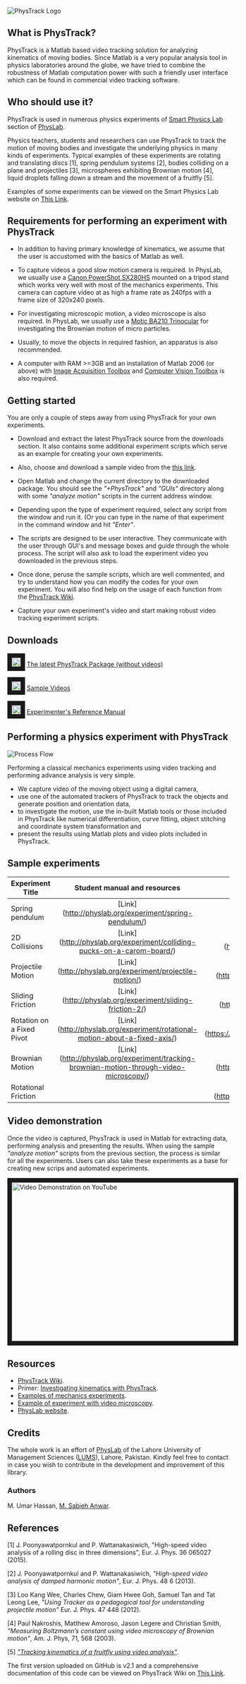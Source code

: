 ![PhysTrack Logo](http://i.imgur.com/5YFi1E8.png)

## What is PhysTrack?

PhysTrack is a Matlab based video tracking solution for analyzing kinematics of moving bodies. Since Matlab is a very popular analysis tool in physics laboratories around the globe, we have tried to combine the robustness of Matlab computation power with such a friendly user interface which can be found in commercial video tracking software.

## Who should use it?

PhysTrack is used in numerous physics experiments of [Smart Physics Lab](http://physlab.org/smart-physics/) section of [PhysLab](http://physlab.org/smart-physics/). 

Physics teachers, students and researchers can use PhysTrack to track the motion of moving bodies and investigate the underlying physics in many kinds of experiments. Typical examples of these experiments are rotating and translating discs [1], spring pendulum systems [2], bodies colliding on a plane and projectiles [3], microspheres exhibiting Brownian motion [4], liquid droplets falling down a stream and the movement of a fruitfly [5].

Examples of some experiments can be viewed on the Smart Physics Lab website on [This Link](http://physlab.org/smart-physics/).

## Requirements for performing an experiment with PhysTrack

* In addition to having primary knowledge of kinematics, we assume that the user is accustomed with the basics of Matlab as well.

* To capture videos a good slow motion camera is required. In PhysLab, we usually use a [Canon PowerShot SX280HS](https://www.cnet.com/products/canon-powershot-sx280-hs/review/) mounted on a tripod stand which works very well with most of the mechanics experiments. This camera can capture video at as high a frame rate as 240fps with a frame size of 320x240 pixels.

* For investigating microscopic motion, a video microscope is also required. In PhysLab, we usually use a [Motic BA210 Trinocular](http://www.motic.com/As_LifeSciences_UM_BA210/product_240.html) for investigating the Brownian motion of micro particles.

* Usually, to move the objects in required fashion, an apparatus is also recommended.

* A computer with RAM >=3GB and an installation of Matlab 2006 (or above) with [Image Acquisition Toolbox](https://www.mathworks.com/products/imaq.html) and [Computer Vision Toolbox](https://www.mathworks.com/products/computer-vision.html) is also required.

## Getting started

You are only a couple of steps away from using PhysTrack for your own experiments. 

* Download and extract the latest PhysTrack source from the downloads section. It also contains some additional experiment scripts which serve as an example for creating your own experiments.

* Also, choose and download a sample video from the [this link](https://github.com/umartechboy/PhysTrack/tree/master/SampleVideos).

* Open Matlab and change the current directory to the downloaded package. You should see the _"+PhysTrack"_ and _"GUIs"_ directory along with some _"analyze motion"_ scripts in the current address window.

* Depending upon the type of experiment required, select any script from the window and run it. (Or you can type in the name of that experiment in the command window and hit _"Enter"_.

* The scripts are designed to be user interactive. They communicate with the user through GUI's and message boxes and guide through the whole process. The script will also ask to load the experiment video you downloaded in the previous steps.

* Once done, peruse the sample scripts, which are well commented, and try to understand how you can modify the codes for your own experiment. You will also find help on the usage of each function from the [PhysTrack Wiki](https://github.com/umartechboy/PhysTrack/wiki).

* Capture your own experiment's video and start making robust video tracking experiment scripts.

## Downloads

<a href="https://minhaskamal.github.io/DownGit/#/home?url=https://github.com/umartechboy/PhysTrack/tree/master/Source%20Code" target="_blank"><img src="http://www.free-icons-download.net/images/download-logo-icon-45961.png" 
alt="PhysTrack Package" width="20" height="20" border="10" /></a> [The latest PhysTrack Package (without videos)](https://minhaskamal.github.io/DownGit/#/home?url=https://github.com/umartechboy/PhysTrack/tree/master/Source%20Code)

<a href="https://minhaskamal.github.io/DownGit/#/home?url=https://github.com/umartechboy/PhysTrack/tree/master/SampleVideos" target="_blank"><img src="http://www.free-icons-download.net/images/download-logo-icon-45961.png" 
alt="PhysTrack Package" width="20" height="20" border="10" /></a> [Sample Videos](https://minhaskamal.github.io/DownGit/#/home?url=https://github.com/umartechboy/PhysTrack/tree/master/SampleVideos)

<a href="https://github.com/umartechboy/PhysTrack/blob/master/PhysTrack%20--%20Experimenter's%20Reference%20Manual%202017-1.pdf" target="_blank"><img src="http://www.free-icons-download.net/images/download-logo-icon-45961.png" 
alt="PhysTrack Package" width="20" height="20" border="10" /></a> [Experimenter's Reference Manual](https://github.com/umartechboy/PhysTrack/blob/master/PhysTrack%20--%20Experimenter's%20Reference%20Manual%202017-1.pdf)

## Performing a physics experiment with PhysTrack

![Process Flow](http://i.imgur.com/iYiVtuD.png)

Performing a classical mechanics experiments using video tracking and performing advance analysis is very simple.

* We capture video of the moving object using a digital camera, 
* use one of the automated trackers of PhysTrack to track the objects and generate position and orientation data,
* to investigate the motion, use the in-built Matlab tools or those included in PhysTrack like numerical differentiation, curve fitting, object stitching and coordinate system transformation and
* present the results using Matlab plots and video plots included in PhysTrack.

## Sample experiments
| Experiment Title | Student manual and resources | Sample Analysis Codes| Sample Videos|
| ------------------ |:----------:| :----------:|:----------:|
|	Spring pendulum	|	[Link]	(http://physlab.org/experiment/spring-pendulum/)	|	[analyze1DSHM.m]	(https://github.com/umartechboy/PhysTrack/blob/master/Source%20Code/analyze1DSHM.m)	|	[Link]	(https://github.com/umartechboy/PhysTrack/tree/master/SampleVideos/SpringPendulum) 	|
|	2D Collisions	|	[Link]	(http://physlab.org/experiment/colliding-pucks-on-a-carom-board/)	|	[analyze2DCollision.m]	(https://github.com/umartechboy/PhysTrack/blob/master/Source%20Code/analyze2DCollision.m)	|	[Link]	(https://github.com/umartechboy/PhysTrack/tree/master/SampleVideos/CaromPuck)	|
|	Projectile Motion	|	[Link]	(http://physlab.org/experiment/projectile-motion/)	|	[analyzeProjectileMotion.m]	(https://github.com/umartechboy/PhysTrack/blob/master/Source%20Code/analyzeProjectileMotion.m)	|	[Link]	(https://github.com/umartechboy/PhysTrack/tree/master/SampleVideos/Projectile%20Motion)	|
|	Sliding Friction	|	[Link]	(http://physlab.org/experiment/sliding-friction-2/)	|	[analyzeSlidingFriction.m]	(https://github.com/umartechboy/PhysTrack/blob/master/Source%20Code/analyzeSlidingFriction.m)	|	[Link]	(https://github.com/umartechboy/PhysTrack/tree/master/SampleVideos/SlidingFriction)	|
|	Rotation on a Fixed Pivot	|	[Link]	(http://physlab.org/experiment/rotational-motion-about-a-fixed-axis/)	|	[analyzeRotationOnAFixedPivot.m]	(https://github.com/umartechboy/PhysTrack/blob/master/Source%20Code/analyzeRotationOnAFixedPivot.m)	|	[Link]	(https://github.com/umartechboy/PhysTrack/tree/master/SampleVideos/RotationOnAFixedPivot)	|
|	Brownian Motion	|	[Link]	(http://physlab.org/experiment/tracking-brownian-motion-through-video-microscopy/)	|	[analyzeBrownianMotion.m]	(https://github.com/umartechboy/PhysTrack/blob/master/Source%20Code/analyzeBrownianMotion.m)	|	[Link]	(https://github.com/umartechboy/PhysTrack/tree/master/SampleVideos/BrownianMotion)	|
|	Rotational Friction	|			|	[analyzeRotationalFriction.m]	(https://github.com/umartechboy/PhysTrack/blob/master/Source%20Code/analyzeRotationalFriction.m)	|	[Link]	(https://github.com/umartechboy/PhysTrack/blob/master/SampleVideos/RollingCylinder.MP4)	|



## Video demonstration

Once the video is captured, PhysTrack is used in Matlab for extracting data, performing analysis and presenting the results. When using the sample _"analyze motion"_ scripts from the previous section, the process is similar for all the experiments. Users can also take these experiments as a base for creating new scrips and automated experiments.

<a href="http://www.youtube.com/watch?feature=player_embedded&v=tSQxx-jpT-Q" target="_blank"><img src="http://i.imgur.com/VrLSe5p.png" 
alt="Video Demonstration on YouTube" width="650" height="360" border="10" /></a>

## Resources

* [PhysTrack Wiki](https://github.com/umartechboy/PhysTrack/wiki).
* Primer: [Investigating kinematics with PhysTrack](http://physlab.org/wp-content/uploads/2016/03/primer_videoTracking.pdf).
* [Examples of mechanics experiments](http://physlab.org/tag/mechanics/).
* [Example of experiment with video microscopy](http://physlab.org/experiment/tracking-brownian-motion-through-video-microscopy/).
* [PhysLab website](http://physlab.org/).

## Credits

The whole work is an effort of <a href="http://physlab.org/">PhysLab</a> of the Lahore University of Management Sciences (<a href="https://lums.edu.pk/">LUMS</a>), Lahore, Pakistan. Kindly feel free to contact in case you wish to contribute in the development and improvement of this library.

### Authors

M. Umar Hassan, [M. Sabieh Anwar](http://physlab.org/muhammad-sabieh-anwar-personal/).

## References

[1] J. Poonyawatpornkul and P. Wattanakasiwich, "High-speed video analysis of a rolling disc in three dimensions", Eur. J. Phys. 36 065027 (2015).

[2] J. Poonyawatpornkul and P. Wattanakasiwich, _"High-speed video analysis of damped harmonic motion"_, Eur. J. Phys. 48 6 (2013).

[3] Loo Kang Wee, Charles Chew, Giam Hwee Goh, Samuel Tan and Tat Leong Lee, _"Using Tracker as a pedagogical tool for understanding projectile motion"_ Eur. J. Phys. 47 448 (2012).

[4] Paul Nakroshis, Matthew Amoroso, Jason Legere and Christian Smith, _"Measuring Boltzmann’s constant using video microscopy of Brownian motion"_, Am. J. Phys, 71, 568 (2003).

[5] [_"Tracking kinematics of a fruitfly using video analysis"_](http://goo.gl/ljypdC).

The first version uploaded on GitHub is v2.1 and a comprehensive documentation of this code can be viewed on PhysTrack Wiki on <a href="https://github.com/umartechboy/PhysTrack/wiki">This Link</a>. 

